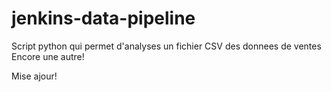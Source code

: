 # jenkins-data-pipeline

Script python qui permet d'analyses un fichier CSV des donnees de ventes
Encore une autre!

Mise ajour!
